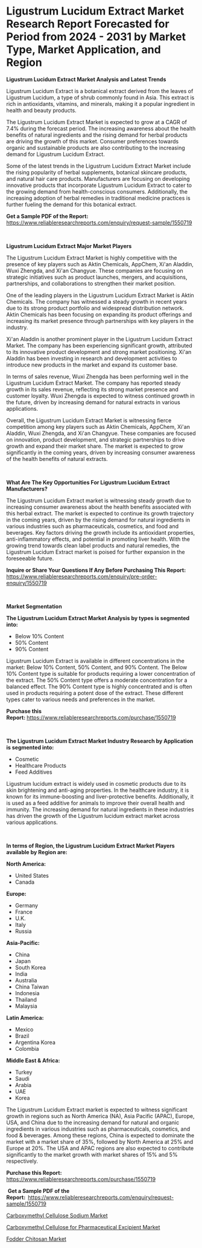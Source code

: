 <p><h1>Ligustrum Lucidum Extract Market Research Report Forecasted for Period from 2024 -  2031 by Market Type, Market Application, and Region</h1></p><p><strong>Ligustrum Lucidum Extract Market Analysis and Latest Trends</strong></p>
<p><p>Ligustrum Lucidum Extract is a botanical extract derived from the leaves of Ligustrum Lucidum, a type of shrub commonly found in Asia. This extract is rich in antioxidants, vitamins, and minerals, making it a popular ingredient in health and beauty products.</p><p>The Ligustrum Lucidum Extract Market is expected to grow at a CAGR of 7.4% during the forecast period. The increasing awareness about the health benefits of natural ingredients and the rising demand for herbal products are driving the growth of this market. Consumer preferences towards organic and sustainable products are also contributing to the increasing demand for Ligustrum Lucidum Extract.</p><p>Some of the latest trends in the Ligustrum Lucidum Extract Market include the rising popularity of herbal supplements, botanical skincare products, and natural hair care products. Manufacturers are focusing on developing innovative products that incorporate Ligustrum Lucidum Extract to cater to the growing demand from health-conscious consumers. Additionally, the increasing adoption of herbal remedies in traditional medicine practices is further fueling the demand for this botanical extract.</p></p>
<p><strong>Get a Sample PDF of the Report:&nbsp;</strong> <a href="https://www.reliableresearchreports.com/enquiry/request-sample/1550719">https://www.reliableresearchreports.com/enquiry/request-sample/1550719</a></p>
<p>&nbsp;</p>
<p><strong>Ligustrum Lucidum Extract Major Market Players</strong></p>
<p><p>The Ligustrum Lucidum Extract Market is highly competitive with the presence of key players such as Aktin Chemicals, AppChem, Xi'an Aladdin, Wuxi Zhengda, and Xi'an Changyue. These companies are focusing on strategic initiatives such as product launches, mergers, and acquisitions, partnerships, and collaborations to strengthen their market position.</p><p>One of the leading players in the Ligustrum Lucidum Extract Market is Aktin Chemicals. The company has witnessed a steady growth in recent years due to its strong product portfolio and widespread distribution network. Aktin Chemicals has been focusing on expanding its product offerings and increasing its market presence through partnerships with key players in the industry.</p><p>Xi'an Aladdin is another prominent player in the Ligustrum Lucidum Extract Market. The company has been experiencing significant growth, attributed to its innovative product development and strong market positioning. Xi'an Aladdin has been investing in research and development activities to introduce new products in the market and expand its customer base.</p><p>In terms of sales revenue, Wuxi Zhengda has been performing well in the Ligustrum Lucidum Extract Market. The company has reported steady growth in its sales revenue, reflecting its strong market presence and customer loyalty. Wuxi Zhengda is expected to witness continued growth in the future, driven by increasing demand for natural extracts in various applications.</p><p>Overall, the Ligustrum Lucidum Extract Market is witnessing fierce competition among key players such as Aktin Chemicals, AppChem, Xi'an Aladdin, Wuxi Zhengda, and Xi'an Changyue. These companies are focused on innovation, product development, and strategic partnerships to drive growth and expand their market share. The market is expected to grow significantly in the coming years, driven by increasing consumer awareness of the health benefits of natural extracts.</p></p>
<p>&nbsp;</p>
<p><strong>What Are The Key Opportunities For Ligustrum Lucidum Extract Manufacturers?</strong></p>
<p><p>The Ligustrum Lucidum Extract market is witnessing steady growth due to increasing consumer awareness about the health benefits associated with this herbal extract. The market is expected to continue its growth trajectory in the coming years, driven by the rising demand for natural ingredients in various industries such as pharmaceuticals, cosmetics, and food and beverages. Key factors driving the growth include its antioxidant properties, anti-inflammatory effects, and potential in promoting liver health. With the growing trend towards clean label products and natural remedies, the Ligustrum Lucidum Extract market is poised for further expansion in the foreseeable future.</p></p>
<p><strong>Inquire or Share Your Questions If Any Before Purchasing This Report:</strong> <a href="https://www.reliableresearchreports.com/enquiry/pre-order-enquiry/1550719">https://www.reliableresearchreports.com/enquiry/pre-order-enquiry/1550719</a></p>
<p>&nbsp;</p>
<p><strong>Market Segmentation</strong></p>
<p><strong>The Ligustrum Lucidum Extract Market Analysis by types is segmented into:</strong></p>
<p><ul><li>Below 10% Content</li><li>50% Content</li><li>90% Content</li></ul></p>
<p><p>Ligustrum Lucidum Extract is available in different concentrations in the market: Below 10% Content, 50% Content, and 90% Content. The Below 10% Content type is suitable for products requiring a lower concentration of the extract. The 50% Content type offers a moderate concentration for a balanced effect. The 90% Content type is highly concentrated and is often used in products requiring a potent dose of the extract. These different types cater to various needs and preferences in the market.</p></p>
<p><strong>Purchase this Report:&nbsp;</strong><a href="https://www.reliableresearchreports.com/purchase/1550719">https://www.reliableresearchreports.com/purchase/1550719</a></p>
<p>&nbsp;</p>
<p><strong>The Ligustrum Lucidum Extract Market Industry Research by Application is segmented into:</strong></p>
<p><ul><li>Cosmetic</li><li>Healthcare Products</li><li>Feed Additives</li></ul></p>
<p><p>Ligustrum lucidum extract is widely used in cosmetic products due to its skin brightening and anti-aging properties. In the healthcare industry, it is known for its immune-boosting and liver-protective benefits. Additionally, it is used as a feed additive for animals to improve their overall health and immunity. The increasing demand for natural ingredients in these industries has driven the growth of the Ligustrum lucidum extract market across various applications.</p></p>
<p>&nbsp;</p>
<p><strong>In terms of Region, the Ligustrum Lucidum Extract Market Players available by Region are:</strong></p>
<p>
    <p> <strong> North America: </strong>
        <ul>
            <li>United States</li>
            <li>Canada</li>
        </ul>
        </p> 
    <p> <strong> Europe: </strong>
        <ul>
            <li>Germany</li>
            <li>France</li>
            <li>U.K.</li>
            <li>Italy</li>
            <li>Russia</li>
        </ul>
        </p> 
    <p> <strong> Asia-Pacific: </strong>
        <ul>
            <li>China</li>
            <li>Japan</li>
            <li>South Korea</li>
            <li>India</li>
            <li>Australia</li>
            <li>China Taiwan</li>
            <li>Indonesia</li>
            <li>Thailand</li>
            <li>Malaysia</li>
        </ul>
        </p> 
    <p> <strong> Latin America: </strong>
        <ul>
            <li>Mexico</li>
            <li>Brazil</li>
            <li>Argentina Korea</li>
            <li>Colombia</li>
        </ul>
        </p> 
    <p> <strong> Middle East & Africa: </strong>
        <ul>
            <li>Turkey</li>
            <li>Saudi</li>
            <li>Arabia</li>
            <li>UAE</li>
            <li>Korea</li>
        </ul>
    </p>
    </p>
<p><p>The Ligustrum Lucidum Extract market is expected to witness significant growth in regions such as North America (NA), Asia Pacific (APAC), Europe, USA, and China due to the increasing demand for natural and organic ingredients in various industries such as pharmaceuticals, cosmetics, and food & beverages. Among these regions, China is expected to dominate the market with a market share of 35%, followed by North America at 25% and Europe at 20%. The USA and APAC regions are also expected to contribute significantly to the market growth with market shares of 15% and 5% respectively.</p></p>
<p><strong>Purchase this Report: </strong><a href="https://www.reliableresearchreports.com/purchase/1550719">https://www.reliableresearchreports.com/purchase/1550719</a></p>
<p>&nbsp;<strong>Get a Sample PDF of the Report:&nbsp;&nbsp;</strong><a href="https://www.reliableresearchreports.com/enquiry/request-sample/1550719">https://www.reliableresearchreports.com/enquiry/request-sample/1550719</a></p>
<p><strong></strong></p>
<p><p><a href="https://view.publitas.com/reportprime-1/carboxymethyl-cellulose-sodium-market-size-growth-and-forecast-from-2023-2030/">Carboxymethyl Cellulose Sodium Market</a></p><p><a href="https://view.publitas.com/reportprime-1/carboxymethyl-cellulose-for-pharmaceutical-excipient-market-research-report-forecasted-for-period-from-2023-2030-by-market-type-market-application-and-region/">Carboxymethyl Cellulose for Pharmaceutical Excipient Market</a></p><p><a href="https://view.publitas.com/reportprime-1/fodder-chitosan-market-share-market-new-trends-analysis-report-by-type-by-application-by-end-use-by-region-and-segment-forecasts-2023-2030/">Fodder Chitosan Market</a></p></p>